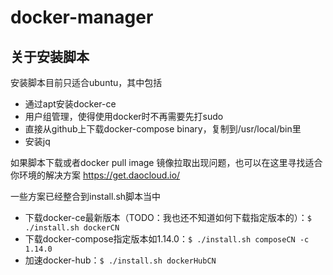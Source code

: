 # docker-manager


关于安装脚本
----------
安装脚本目前只适合ubuntu，其中包括
 - 通过apt安装docker-ce
 - 用户组管理，使得使用docker时不再需要先打sudo
 - 直接从github上下载docker-compose binary，复制到/usr/local/bin里
 - 安装jq
 
如果脚本下载或者docker pull image 镜像拉取出现问题，也可以在这里寻找适合你环境的解决方案
https://get.daocloud.io/

一些方案已经整合到install.sh脚本当中
 - 下载docker-ce最新版本（TODO：我也还不知道如何下载指定版本的）：``$ ./install.sh dockerCN``
 - 下载docker-compose指定版本如1.14.0：``$ ./install.sh composeCN -c 1.14.0``
 - 加速docker-hub：``$ ./install.sh dockerHubCN``